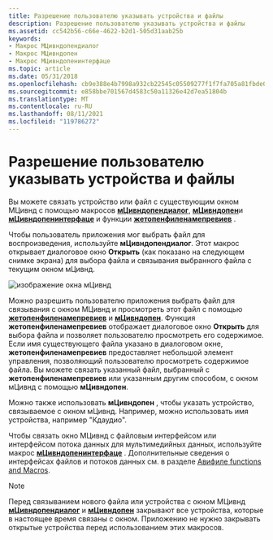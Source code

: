 ```yaml
---
title: Разрешение пользователю указывать устройства и файлы
description: Разрешение пользователю указывать устройства и файлы
ms.assetid: cc542b56-c66e-4622-b2d1-505d31aab25b
keywords:
- Макрос МЦивндопендиалог
- Макрос МЦивндопен
- Макрос МЦивндопенинтерфаце
ms.topic: article
ms.date: 05/31/2018
ms.openlocfilehash: cb9e388e4b7998a932cb22545c05509277f1f7fa705a81fbde02d4d5fb35cdd6
ms.sourcegitcommit: e858bbe701567d4583c50a11326e42d7ea51804b
ms.translationtype: MT
ms.contentlocale: ru-RU
ms.lasthandoff: 08/11/2021
ms.locfileid: "119786272"
---
```

# <a name="allowing-the-user-to-specify-devices-and-files"></a>Разрешение пользователю указывать устройства и файлы

Вы можете связать устройство или файл с существующим окном МЦивнд с помощью макросов [**мЦивндопендиалог**](/windows/desktop/api/Vfw/nf-vfw-mciwndopendialog), [**мЦивндопен**](/windows/desktop/api/Vfw/nf-vfw-mciwndopen)и [**мЦивндопенинтерфаце**](/windows/desktop/api/Vfw/nf-vfw-mciwndopeninterface) и функции [**жетопенфиленамепревиев**](/windows/desktop/api/Vfw/nf-vfw-getopenfilenamepreviewa) .

Чтобы пользователь приложения мог выбрать файл для воспроизведения, используйте **мЦивндопендиалог**. Этот макрос открывает диалоговое окно **Открыть** (как показано на следующем снимке экрана) для выбора файла и связывания выбранного файла с текущим окном мЦивнд.

![изображение окна мЦивнд](images/mciwnd3.gif)

Можно разрешить пользователю приложения выбрать файл для связывания с окном МЦивнд и просмотреть этот файл с помощью [**жетопенфиленамепревиев**](/windows/desktop/api/Vfw/nf-vfw-getopenfilenamepreviewa) и [**мЦивндопен**](/windows/desktop/api/Vfw/nf-vfw-mciwndopen). Функция **жетопенфиленамепревиев** отображает диалоговое окно **Открыть** для выбора файла и позволяет пользователю просмотреть его содержимое. Если имя существующего файла указано в диалоговом окне, **жетопенфиленамепревиев** предоставляет небольшой элемент управления, позволяющий пользователю просмотреть содержимое файла. Вы можете связать указанный файл, выбранный с **жетопенфиленамепревиев** или указанным другим способом, с окном мЦивнд с помощью **мЦивндопен**.

Можно также использовать **мЦивндопен** , чтобы указать устройство, связываемое с окном мЦивнд. Например, можно использовать имя устройства, например "Кдаудио".

Чтобы связать окно МЦивнд с файловым интерфейсом или интерфейсом потока данных для мультимедийных данных, используйте макрос [**мЦивндопенинтерфаце**](/windows/desktop/api/Vfw/nf-vfw-mciwndopeninterface) . Дополнительные сведения о интерфейсах файлов и потоков данных см. в разделе [Авифиле functions and Macros](avifile-functions-and-macros.md).

> [!Note]  
> Перед связыванием нового файла или устройства с окном МЦивнд [**мЦивндопендиалог**](/windows/desktop/api/Vfw/nf-vfw-mciwndopendialog) и [**мЦивндопен**](/windows/desktop/api/Vfw/nf-vfw-mciwndopen) закрывают все устройства, которые в настоящее время связаны с окном. Приложению не нужно закрывать открытые устройства перед использованием этих макросов.

 

 

 




